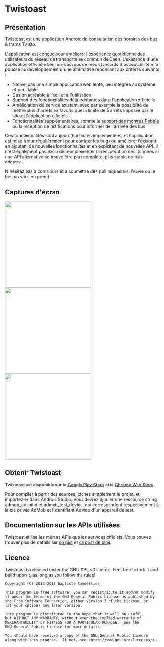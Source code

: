 # Twistoast

## Présentation
Twistoast est une application Android de consultation des horaires des bus & trams Twisto.

L'application est conçue pour améliorer l'expérience quotidienne des utilisateurs du réseau de
transports en commun de Caen.
L'existence d'une application officielle bien en-dessous de mes standards d'acceptabilité m'a poussé
au développement d'une alternative répondant aux critères suivants :

- Native, pas une simple application web lente, peu intégrée au système et peu fiable
- Design agréable à l'oeil et à l'utilisation
- Support des fonctionnalités déjà existantes dans l'application officielle
- Amélioration du service existant, avec par exemple la possibilité de mettre plus d'arrêts en
favoris que la limite de 5 arrêts imposée par le site et l'application officiels
- Fonctionnalités supplémentaires, comme le [support des montres Pebble](https://github.com/outadoc/Twistoast-pebble)
ou la réception de notifications pour informer de l'arrivée des bus

Ces fonctionnalités sont aujourd'hui toutes implémentées, et l'application est mise à jour
régulièrement pour corriger les bugs ou améliorer l'existant en ajoutant de nouvelles fonctionnalités
et en exploitant de nouvelles API. Il n'est également pas exclu de réimplémenter la récupération des
données si une API alternative se trouve être plus complète, plus stable ou plus adaptée.

N'hésitez pas à contribuer et à soumettre des pull requests si l'envie ou le besoin vous en prend !

## Captures d'écran
<img src="/../master/screenshots/fr_FR/screen_main.png?raw=true" width="280">
<img src="/../master/screenshots/fr_FR/screen_drawer.png?raw=true" width="280">
<img src="/../master/screenshots/fr_FR/screen_map.png?raw=true" width="280">

## Obtenir Twistoast
Twistoast est disponible sur le [Google Play Store](https://play.google.com/store/apps/details?id=fr.outadev.twistoast) et
le [Chrome Web Store](https://chrome.google.com/webstore/detail/twistoast/olecaebebjbkmcnmobbdhgeicjfhidll?hl=fr).

Pour compiler à partir des sources, clonez simplement le projet, et importez-le dans Android Studio.
Vous devrez ajouter une ressource string admob_adunitid et admob_test_device, qui correspondent
respectivement à la clé privée AdMob et l'identifiant AdMob d'un appareil de test.

## Documentation sur les APIs utilisées
Twistoast utilise les mêmes APIs que les services officiels. Vous pouvez trouver plus de détails sur
[ce gist](https://gist.github.com/outadoc/40060db45c436977a912) et [ce post de blog](https://outadoc.fr/2014/11/keolis-open-data-api/).

## Licence
Twistoast is released under the GNU GPL v3 license. Feel free to fork it and build upon it, as long
as you follow the rules!

    Copyright (C) 2013-2016 Baptiste Candellier

    This program is free software: you can redistribute it and/or modify
    it under the terms of the GNU General Public License as published by
    the Free Software Foundation, either version 3 of the License, or
    (at your option) any later version.

    This program is distributed in the hope that it will be useful,
    but WITHOUT ANY WARRANTY; without even the implied warranty of
    MERCHANTABILITY or FITNESS FOR A PARTICULAR PURPOSE.  See the
    GNU General Public License for more details.

    You should have received a copy of the GNU General Public License
    along with this program.  If not, see <http://www.gnu.org/licenses/>.

